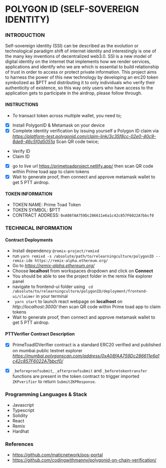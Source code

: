 # POLYGON ID (SELF-SOVEREIGN IDENTITY)
### INTRODUCTION
Self-sovereign identity (SSI) can be described as the evolution or technological paradigm shift of internet identity and interestingly is one of the many key inventions of decentralized web3.0. 
SSI is a new model of digital identity on the internet that implements how we render services, applications and identify who we are which is essential to build relationship of trust in order to access or protect private information.
This project aims to harness the power of this new technology by developing an erc20 token symbolized as $PTT and distributing it to only individuals who verify their authenticity of existence, so this way only users who have access to the application gets to participate in the airdrop, please follow through.
#### INSTRUCTIONS
* To transact token across multiple wallet, you need to;

- [X] Install PolygonID & Metamask on your device
- [X] Complete identity verification by issuing yourself a Polygon ID claim via *https://platform-test.polygonid.com/claim-link/3c35f8cc-02e0-40c9-8de6-46c5f0d5051a* Scan QR code twice;
* Verify ID
* Claim ID
- [X] go to live url https://primetoadproject.netlify.app/ then scan QR code within Prime toad app to claim tokens
- [X] Wait to generate proof, then connect and approve metamask wallet to get 5 PTT airdrop.
#### TOKEN INFORMATION
* TOKEN NAME: Prime Toad Token
* TOKEN SYMBOL: $PTT
* CONTRACT ADDRESS: `0xA08fAA759Dc286611e6a1c42c857F6022A7bbcf0`
### TECHNICAL INFORMATION
#### Contract Deployments
* Install dependency `@remix-project/remixd`
* run `yarn remixd -s /absolute/path/to/relearningculture/polygonID --remix-ide https://remix-alpha.ethereum.org/` 
* Go to *https://remix-alpha.ethereum.org/*
* Choose **localhost** from workspaces dropdown and click on **Connect**
* You should be able to see the project folder in the remix file explorer panel
* navigate to frontend-ui folder using ``` cd /absolute/to/relearningculture/polygonID/deployment/frontend-ui/claimer``` in your terminal
*  ``` yarn start``` to launch react webpage on **localhost** on *http://localhost:3000/* then scan QR code within Prime toad app to claim tokens
* Wait to generate proof, then connect and approve metamask wallet to get 5 PTT airdrop.

#### PTTVerifier Contract Description

- [X] PrimeToadIDVerifier contract is a standard ERC20 verified and published on mumbai public testnet explorer *https://mumbai.polygonscan.com/address/0xA08fAA759Dc286611e6a1c42c857F6022A7bbcf0/*

- [X] `_beforeproofsubmit`, `_afterproofsubmit` and  `_beforetokentransfer` functions are present in the token contract to trigger imported `ZKPverifier` to return `SubmitZKPResponse`.
### Programming Languages & Stack
* Javascript
* Typescript
* Solidity
* React
* Remix
* Hardhat
### References
* https://github.com/maticnetwork/pos-portal 
* https://github.com/codingwithmanny/polygonid-on-chain-verification/

